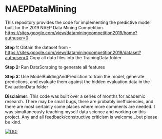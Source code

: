 # NAEPDataMining
This repository provides the code for implementing the predictive model built for the 2019 NAEP Data Mining Competition.
https://sites.google.com/view/dataminingcompetition2019/home?authuser=0

<b>Step 1:</b>
Obtain the dataset from - https://sites.google.com/view/dataminingcompetition2019/dataset?authuser=0
Copy all data files into the TrainingData folder

<b>Step 2:</b>
Run DataScraping to generate all features

<b>Step 3:</b>
Use ModelBuildingAndPrediction to train the model, generate predictions, and evaluate them against the hidden evaluation data in the EvaluationData folder

<b>Disclaimer:</b> This code was built over a series of months for academic research. There may be small bugs, there are probably inefficiencies, and there are most certainly some places where more comments are needed. I was simultaneously teaching myself data science and working on this project. Any and all feedback/constructive criticism is welcome...but please be kind.

<a href="https://doi.org/10.5281/zenodo.4316002"><img src="https://zenodo.org/badge/DOI/10.5281/zenodo.4316002.svg" alt="DOI"></a>
